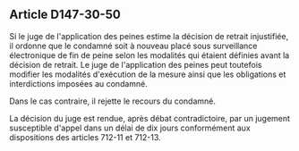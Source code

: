 Article D147-30-50
----
Si le juge de l'application des peines estime la décision de retrait
injustifiée, il ordonne que le condamné soit à nouveau placé sous surveillance
électronique de fin de peine selon les modalités qui étaient définies avant la
décision de retrait. Le juge de l'application des peines peut toutefois modifier
les modalités d'exécution de la mesure ainsi que les obligations et
interdictions imposées au condamné.

Dans le cas contraire, il rejette le recours du condamné.

La décision du juge est rendue, après débat contradictoire, par un jugement
susceptible d'appel dans un délai de dix jours conformément aux dispositions des
articles 712-11 et 712-13.
